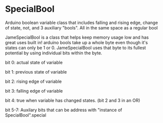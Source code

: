 # SpecialBool
Arduino boolean variable class that includes falling and rising edge, change of state, not, and 3 auxiliary "bools". All in the same space as a regular bool

JameSpecialBool is a class that helps keep memory usage low and has great uses built in!
arduino bools take up a whole byte even though it's states can only be 1 or 0.
JameSpecialBool uses that byte to its fullest potential by using individual bits within the byte.


bit 0: actual state of variable

bit 1: previous state of variable

bit 2: rising edge of variable

bit 3: falling edge of variable

bit 4: true when variable has changed states. (bit 2 and 3 in an OR)

bit 5-7: Auxilary bits that can be address with "instance of SpecialBool".special

